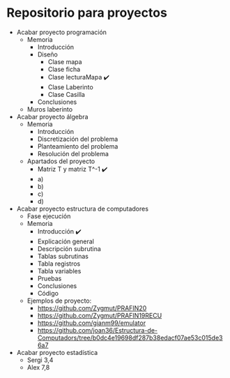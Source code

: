 # Repositorio para proyectos
- Acabar proyecto programación 
   - Memoria
      - Introducción 
      - Diseño
         - Clase mapa
         - Clase ficha
         - Clase lecturaMapa ✔️
         - Clase Laberinto
         - Clase Casilla
      - Conclusiones
   - Muros laberinto
- Acabar proyecto álgebra
   - Memoria
      - Introducción
      - Discretización del problema
      - Planteamiento del problema
      - Resolución del problema
   - Apartados del proyecto
      - Matriz T y matriz T^-1 ✔️
      - a)
      - b)
      - c)
      - d)
- Acabar proyecto estructura de computadores
   - Fase ejecución
   - Memoria
      - Introducción ✔️
      - Explicación general
      - Descripción subrutina
      - Tablas subrutinas
      - Tabla registros
      - Tabla variables
      - Pruebas
      - Conclusiones
      - Código
   - Ejemplos de proyecto: 
      - https://github.com/Zygmut/PRAFIN20
      - https://github.com/Zygmut/PRAFIN19RECU
      - https://github.com/gianm99/emulator
      - https://github.com/joan36/Estructura-de-Computadors/tree/b0dc4e19698df287b38edacf07ae53c015de36a7
- Acabar proyecto estadística
   - Sergi 3,4
   - Alex 7,8

